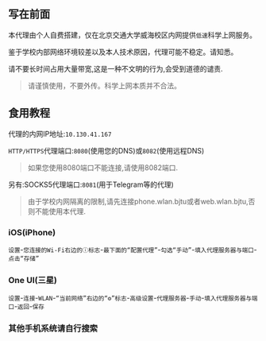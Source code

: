 
## 写在前面

本代理由个人自费搭建，仅在北京交通大学威海校区内网提供`低速`科学上网服务。

鉴于学校内部网络环境较差以及本人技术原因，代理可能不稳定。请知悉。

请不要长时间占用大量带宽,这是一种不文明的行为,会受到道德的谴责.
>请谨慎使用，不要外传。科学上网本质并不合法。

## 食用教程

代理的内网IP地址:`10.130.41.167`

`HTTP/HTTPS`代理端口:`8080`(使用您的DNS)或`8082`(使用远程DNS)
>如果您使用8080端口不能连接,请使用8082端口.

另有:SOCKS5代理端口:`8081`(用于Telegram等的代理)

>由于学校内网隔离的限制,请先连接phone.wlan.bjtu或者web.wlan.bjtu,否则不能使用本代理.

### iOS(iPhone)

`设置`-`您连接的Wi-Fi右边的ⓘ标志`-`最下面的“配置代理”`-`勾选“手动”`-`填入代理服务器与端口`-`点击“存储”`

### One UI(三星)

`设置`-`连接`-`WLAN`-`“当前网络”右边的“⚙︎”标志`-`高级设置`-`代理服务器`-`手动`-`填入代理服务器与端口`-`返回`-`保存`

### 其他手机系统请自行搜索

